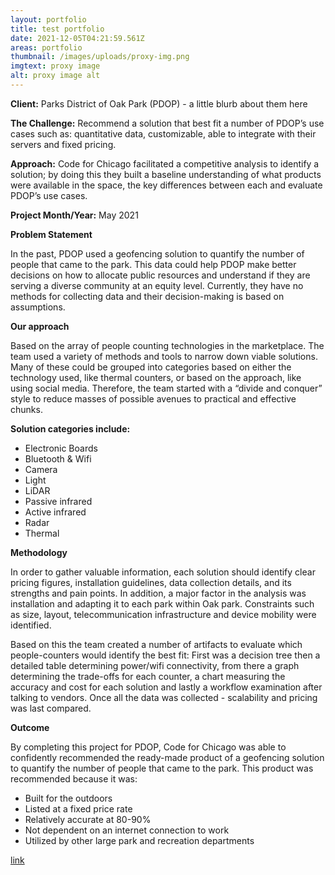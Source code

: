 ```yaml
---
layout: portfolio
title: test portfolio
date: 2021-12-05T04:21:59.561Z
areas: portfolio
thumbnail: /images/uploads/proxy-img.png
imgtext: proxy image
alt: proxy image alt
---
```


**Client:** Parks District of Oak Park (PDOP) - a little blurb about them here

**The Challenge:** Recommend a solution that best fit a number of PDOP’s use cases such as: quantitative data, customizable, able to integrate with their servers and fixed pricing.

**Approach:** Code for Chicago facilitated a competitive analysis to identify a solution; by doing this they built a baseline understanding of what products were available in the space, the key differences between each and evaluate PDOP’s use cases.  

**Project Month/Year:** May 2021 

**Problem Statement**

In the past, PDOP used a geofencing solution to quantify the number of people that came to the park. This data could help PDOP make better decisions on how to allocate public resources and understand if they are serving a diverse community at an equity level. 
Currently, they have no methods for collecting data and their decision-making is based on assumptions.

**Our approach**

Based on the array of people counting technologies in the marketplace. The team used a variety of methods and tools to narrow down viable solutions. 
Many of these could be grouped into categories based on either the technology used, like thermal counters, or based on the approach, like using social media. Therefore, the team started with a “divide and conquer” style to reduce masses of possible avenues to practical and effective chunks.

**Solution categories include:**
- Electronic Boards
- Bluetooth & Wifi
- Camera
- Light
- LiDAR
- Passive infrared
- Active infrared
- Radar
- Thermal

**Methodology**

In order to gather valuable information, each solution should identify clear pricing figures, installation guidelines, data collection details, and its strengths and pain points. In addition, a major factor in the analysis was installation and adapting it to each park within Oak park.
Constraints such as size, layout, telecommunication infrastructure and device mobility were identified.

Based on this the team created a number of artifacts to evaluate which people-counters would identify the best fit:
First was a decision tree then a detailed table determining power/wifi connectivity, from there a graph determining the trade-offs for each counter, a chart measuring the accuracy and cost for each solution and lastly a workflow examination after talking to vendors.
Once all the data was collected - scalability and pricing was last compared.

**Outcome**

By completing this project for PDOP, Code for Chicago was able to confidently recommended the ready-made product of a geofencing solution to quantify the number of people that came to the park. This product was recommended because it was:
- Built for the outdoors
- Listed at a fixed price rate
- Relatively accurate at 80-90%
- Not dependent on an internet connection to work
- Utilized by other large park and recreation departments

[link](http://example.com)